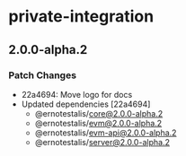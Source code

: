 # private-integration

## 2.0.0-alpha.2

### Patch Changes

- 22a4694: Move logo for docs
- Updated dependencies [22a4694]
  - @ernotestalis/core@2.0.0-alpha.2
  - @ernotestalis/evm@2.0.0-alpha.2
  - @ernotestalis/evm-api@2.0.0-alpha.2
  - @ernotestalis/server@2.0.0-alpha.2
